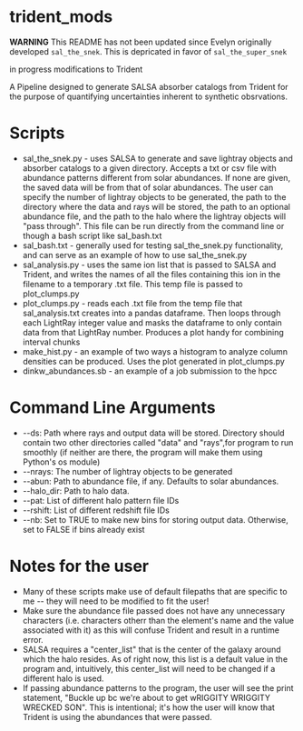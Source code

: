 # trident_mods

**WARNING** This README has not been updated since Evelyn originally developed `sal_the_snek`. This is depricated in favor of `sal_the_super_snek`

in progress modifications to Trident

A Pipeline designed to generate SALSA absorber catalogs from Trident for the purpose of quantifying uncertainties inherent to synthetic obsrvations. 

# Scripts
* sal_the_snek.py - uses SALSA to generate and save lightray objects and absorber catalogs to a given directory. Accepts a txt or csv file with abundance patterns different from solar abundances. If none are given, the saved data will be from that of solar abundances. The user can specify the number of lightray objects to be generated, the path to the directory where the data and rays will be stored, the path to an optional abundance file, and the path to the halo where the lightray objects will "pass through". This file can be run directly from the command line or though a bash script like sal_bash.txt
* sal_bash.txt - generally used for testing sal_the_snek.py functionality, and can serve as an example of how to use sal_the_snek.py
* sal_analysis.py - uses the same ion list that is passed to SALSA and Trident, and writes the names of all the files containing this ion in the filename to a temporary .txt file. This temp file is passed to plot_clumps.py 
* plot_clumps.py - reads each .txt file from the temp file that sal_analysis.txt creates into a pandas dataframe. Then loops through each LightRay integer value and masks the dataframe to only contain data from that LightRay number. Produces a plot handy for combining interval chunks  
* make_hist.py - an example of two ways a histogram to analyze column densities can be produced. Uses the plot generated in plot_clumps.py
* dinkw_abundances.sb - an example of a job submission to the hpcc 

# Command Line Arguments
* --ds: Path where rays and output data will be stored. Directory should contain two other directories called "data" and "rays",for program to run smoothly (if neither are there, the program will make them using Python's os module)
* --nrays: The number of lightray objects to be generated
* --abun: Path to abundance file, if any. Defaults to solar abundances.
* --halo_dir: Path to halo data.
* --pat: List of different halo pattern file IDs
* --rshift: List of different redshift file IDs
* --nb: Set to TRUE to make new bins for storing output data. Otherwise, set to FALSE if bins already exist

# Notes for the user
* Many of these scripts make use of default filepaths that are specific to me -- they will need to be modified to fit the user!
* Make sure the abundance file passed does not have any unnecessary characters (i.e. characters otherr than the element's name and the value associated with it) as this will confuse Trident and result in a runtime error.
* SALSA requires a "center_list" that is the center of the galaxy around which the halo resides. As of right now, this list is a default value in the program and, intuitively, this center_list will need to be changed if a different halo is used. 
* If passing abundance patterns to the program, the user will see the print statement, "Buckle up bc we're about to get wRIGGITY WRIGGITY WRECKED SON". This is intentional; it's how the user will know that Trident is using the abundances that were passed. 
